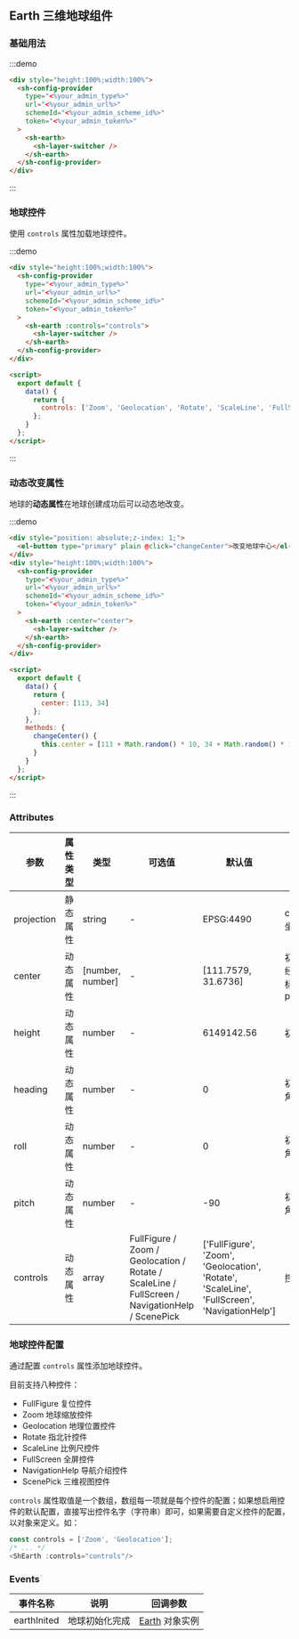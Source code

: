 ## Earth 三维地球组件

### 基础用法

:::demo

```html
<div style="height:100%;width:100%">
  <sh-config-provider
    type="<%your_admin_type%>"
    url="<%your_admin_url%>"
    schemeId="<%your_admin_scheme_id%>"
    token="<%your_admin_token%>"
  >
    <sh-earth>
      <sh-layer-switcher />
    </sh-earth>
  </sh-config-provider>
</div>
```

:::

### 地球控件

使用 `controls` 属性加载地球控件。

:::demo

```html
<div style="height:100%;width:100%">
  <sh-config-provider
    type="<%your_admin_type%>"
    url="<%your_admin_url%>"
    schemeId="<%your_admin_scheme_id%>"
    token="<%your_admin_token%>"
  >
    <sh-earth :controls="controls">
      <sh-layer-switcher />
    </sh-earth>
  </sh-config-provider>
</div>

<script>
  export default {
    data() {
      return {
        controls: ['Zoom', 'Geolocation', 'Rotate', 'ScaleLine', 'FullScreen']
      };
    }
  };
</script>
```

:::

### 动态改变属性

地球的**动态属性**在地球创建成功后可以动态地改变。

:::demo

```html
<div style="position: absolute;z-index: 1;">
  <el-button type="primary" plain @click="changeCenter">改变地球中心</el-button>
</div>
<div style="height:100%;width:100%">
  <sh-config-provider
    type="<%your_admin_type%>"
    url="<%your_admin_url%>"
    schemeId="<%your_admin_scheme_id%>"
    token="<%your_admin_token%>"
  >
    <sh-earth :center="center">
      <sh-layer-switcher />
    </sh-earth>
  </sh-config-provider>
</div>

<script>
  export default {
    data() {
      return {
        center: [113, 34]
      };
    },
    methods: {
      changeCenter() {
        this.center = [113 + Math.random() * 10, 34 + Math.random() * 10];
      }
    }
  };
</script>
```

:::

### Attributes

| 参数       | 属性类型 | 类型             | 可选值                                                                                         | 默认值                                                                                       | 说明                                 |
| ---------- | -------- | ---------------- | ---------------------------------------------------------------------------------------------- | -------------------------------------------------------------------------------------------- | ------------------------------------ |
| projection | 静态属性 | string           | -                                                                                              | EPSG:4490                                                                                    | center 的坐标系                      |
| center     | 动态属性 | [number, number] | -                                                                                              | [111.7579, 31.6736]                                                                          | 初始中心经纬度,坐标类型同 projection |
| height     | 动态属性 | number           | -                                                                                              | 6149142.56                                                                                   | 初始视高                             |
| heading    | 动态属性 | number           | -                                                                                              | 0                                                                                            | 初始方位角                           |
| roll       | 动态属性 | number           | -                                                                                              | 0                                                                                            | 初始旋转角                           |
| pitch      | 动态属性 | number           | -                                                                                              | -90                                                                                          | 初始倾斜角                           |
| controls   | 动态属性 | array            | FullFigure / Zoom / Geolocation / Rotate / ScaleLine / FullScreen / NavigationHelp / ScenePick | ['FullFigure', 'Zoom', 'Geolocation', 'Rotate', 'ScaleLine', 'FullScreen', 'NavigationHelp'] | 控件列表                             |

### 地球控件配置

通过配置 `controls` 属性添加地球控件。

目前支持八种控件：

- FullFigure 复位控件
- Zoom 地球缩放控件
- Geolocation 地理位置控件
- Rotate 指北针控件
- ScaleLine 比例尺控件
- FullScreen 全屏控件
- NavigationHelp 导航介绍控件
- ScenePick 三维视图控件

`controls` 属性取值是一个数组，数组每一项就是每个控件的配置；如果想启用控件的默认配置，直接写出控件名字（字符串）即可，如果需要自定义控件的配置，以对象来定义。如：

```javascript
const controls = ['Zoom', 'Geolocation'];
/* ... */
<ShEarth :controls="controls"/>
```

### Events

| 事件名称    | 说明           | 回调参数                                    |
| ----------- | -------------- | ------------------------------------------- |
| earthInited | 地球初始化完成 | [Earth](#/zh-CN/jsapi/shine-earth) 对象实例 |
